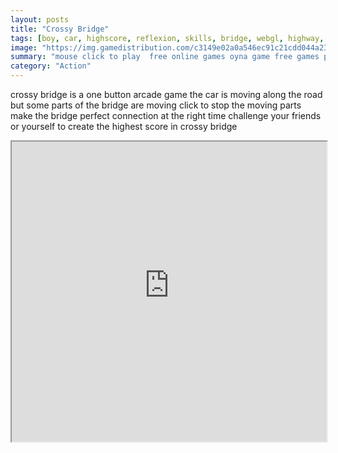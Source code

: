```yaml
---
layout: posts
title: "Crossy Bridge"
tags: [boy, car, highscore, reflexion, skills, bridge, webgl, highway, free, online, games, oyna, game, free, games, play, play, games]
image: "https://img.gamedistribution.com/c3149e02a0a546ec91c21cdd044a2397-512x384.jpeg"
summary: "mouse click to play  free online games oyna game free games play play games"
category: "Action"
---
```


crossy bridge is a one button arcade game the car is moving along the road but some parts of the bridge are moving click to stop the moving parts make the bridge perfect connection at the right time challenge your friends or yourself to create the highest score in crossy bridge

<iframe width="100%" height="480px;" src="https://html5.gamedistribution.com/c3149e02a0a546ec91c21cdd044a2397/"></iframe>